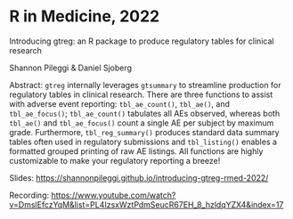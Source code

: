 # R in Medicine, 2022


Introducing gtreg: an R package to produce regulatory tables for clinical research

Shannon Pileggi & Daniel Sjoberg

Abstract: `gtreg` internally leverages `gtsummary` to streamline production for 
regulatory tables in clinical research. There are three functions to assist with
adverse event reporting: `tbl_ae_count()`, `tbl_ae()`, and `tbl_ae_focus()`;
`tbl_ae_count()` tabulates all AEs observed, whereas both `tbl_ae()` and `tbl_ae_focus()`
count a single AE per subject by maximum grade. Furthermore, `tbl_reg_summary()` 
produces standard data summary tables often used in regulatory submissions and 
`tbl_listing()` enables a formatted grouped printing of raw AE listings. All 
functions are highly customizable to make your regulatory reporting a breeze!

Slides: https://shannonpileggi.github.io/introducing-gtreg-rmed-2022/

Recording: https://www.youtube.com/watch?v=DmslEfczYqM&list=PL4IzsxWztPdmSeucR67EH_8_hzldqYZX4&index=17
